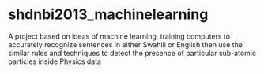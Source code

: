 shdnbi2013_machinelearning
==========================

A project based on ideas of machine learning, training computers to accurately recognize sentences in either Swahili or English then use the similar rules and techniques to detect the presence of particular sub-atomic particles inside Physics data
